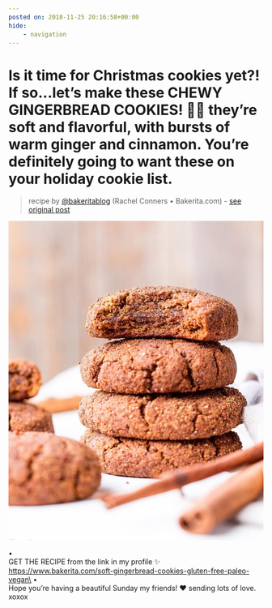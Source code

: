 ```yaml
---
posted on: 2018-11-25 20:16:58+00:00
hide:
    - navigation
---
```


# Is it time for Christmas cookies yet?! If so...let’s make these CHEWY GINGERBREAD COOKIES! 🌲🍂 they’re soft and flavorful, with bursts of warm ginger and cinnamon. You’re definitely going to want these on your holiday cookie list. 

> recipe by [@bakeritablog](https://www.instagram.com/bakeritablog/) 
(Rachel Conners • Bakerita.com) - [see original post](https://instagram.com/p/Bqnc0IugVQP)

![](../img/bakeritablog_25-11-2018_2011.png)

•\
GET THE RECIPE from the link in my profile ✨ https://www.bakerita.com/soft-gingerbread-cookies-gluten-free-paleo-vegan\
•\
Hope you’re having a beautiful Sunday my friends! ❤️ sending lots of love. xoxox 